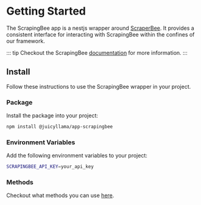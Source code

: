 # Getting Started

The ScrapingBee app is a nestjs wrapper around [ScraperBee](https://www.scrapingbee.com/). It provides a consistent interface for interacting with ScrapingBee within the confines of our framework.

::: tip
Checkout the ScrapingBee [documentation](https://www.scrapingbee.com/documentation/) for more information.
:::

## Install

Follow these instructions to use the ScrapingBee wrapper in your project.

### Package

Install the package into your project:

```bash
npm install @juicyllama/app-scrapingbee
```

### Environment Variables

Add the following environment variables to your project:

```bash
SCRAPINGBEE_API_KEY=your_api_key
```

### Methods

Checkout what methods you can use [here](/apps/scrapingbee/methods).